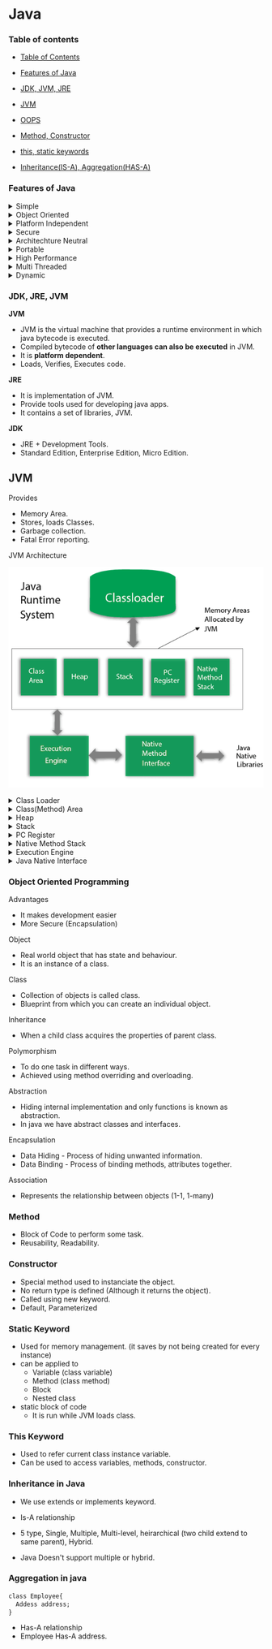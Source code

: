 # Java
### Table of contents
- [Table of Contents](#table-of-contents)

- [Features of Java](#features-of-java)

- [JDK, JVM, JRE](#jdk-jre-jvm)

- [JVM](#jvm)

- [OOPS](#object-oriented-programming-system)

- [Method, Constructor](#method)

- [this, static keywords](#this-keyword)

- [Inheritance(IS-A), Aggregation(HAS-A)](#inheritance-in-java)


### Features of Java

<details>
  <summary>Simple</summary>
 
 - Syntax is easy.
 - Automatic Garbage Collection
 - No explicit Pointers. Which makes it even more secure  
</details>

<details>
  <summary>Object Oriented</summary>
  
  - Supports Concepts of OOP.
  </details>
 
<details>
  <summary>Platform Independent</summary>
  
 - Same byte code can be ran on any machine.
</details>
 
<details>
  <summary>Secure</summary>
  
 - No Explicit pointers
 - Runs inside a Virtual Machine
</details>

<details>
  <summary>Architechture Neutral</summary>
  
- Memory limit of variables in C depends on architechture, i.e. size of int in a **32-bit** system differs from that in a **64-bit** system. Where as in Java size of variables are consistent.
</details>

<details>
  <summary>Portable</summary>
  
- We can carry the same java bytecode to any platform.
</details>


<details>
  <summary>High Performance</summary>
  
- It is faster than other traditional interpreted languages, as java bytecode is closer to native code. It is still slower than C, C++
</details>

<details>
  <summary>Multi Threaded</summary>
  
  - Self Explanatory
</details>

<details>
  <summary>Dynamic</summary>
  
- Classes are loaded on demand.
- Also supports feature from native languages like C, C++ (JNI Libraries)
- Supports dyanmic compilation and automatic memory management (garbage collection)
</details>

### JDK, JRE, JVM

**JVM** 
- JVM is the virtual machine that provides a runtime environment in which java bytecode is executed.
- Compiled bytecode of **other languages can also be executed** in JVM.
- It is **platform dependent**.
- Loads, Verifies, Executes code.


**JRE** 
- It is implementation of JVM.
- Provide tools used for developing java apps.
- It contains a set of libraries, JVM.

**JDK**
- JRE + Development Tools.
- Standard Edition, Enterprise Edition, Micro Edition.


## JVM

Provides
- Memory Area.
- Stores, loads Classes.
- Garbage collection.
- Fatal Error reporting.

JVM Architecture

![jvm-architecture](./readme-files/jvm-architecture.png)


<details>
  <summary>Class Loader</summary>

  Used to load classes.
</details>

<details>
  <summary>Class(Method) Area</summary>

  It stores class structure, fields, methods and code for methods.
</details>


<details>
  <summary>Heap</summary>

  Stores runtime data objects.
</details>

<details>
  <summary>Stack</summary>

  - Java Stack stores frames, local variables, partial results. (what are frames?)
  - It also helps in method invocation.
  - Each thread has its own stack. (how are variables shared?)
  - A Frame is created every time a method is invoked.

</details>

<details>
  <summary>PC Register</summary>

  Contains address of JVM instructions currently being ran.
</details>

<details>
  <summary>Native Method Stack</summary>

  Contains all native methods used in app (JNI).
</details>
<details>
  <summary>Execution Engine</summary>

  - A virtual processor
  - Interpreter - reads bytecode and creates, execute instructions.
  - JIT Compiler -- Converts similar instructions at same time to CPU instructions (machine specific code).
  **converts instructions to machine instructions**

</details>
<details>
  <summary>Java Native Interface</summary>

  Provides interface 

</details>

### Object Oriented Programming 

Advantages
- It makes development easier
- More Secure (Encapsulation)

Object 
- Real world object that has state and behaviour.
- It is an instance of a class.

Class 
- Collection of objects is called class.
- Blueprint from which you can create an individual object.

Inheritance
- When a child class acquires the properties of parent class.

Polymorphism
- To do one task in different ways.
- Achieved using method overriding and overloading.

Abstraction
- Hiding internal implementation and only functions is known as abstraction.
- In java we have abstract classes and interfaces.

Encapsulation
- Data Hiding - Process of hiding unwanted information.
- Data Binding - Process of binding methods, attributes together.

Association
- Represents the relationship between objects (1-1, 1-many)



### Method
- Block of Code to perform some task.
- Reusability, Readability.

### Constructor
- Special method used to instanciate the object.
- No return type is defined (Although it returns the object).
- Called using new keyword.
- Default, Parameterized

### Static Keyword

- Used for memory management. (it saves by not being created for every instance)
- can be applied to
  - Variable (class variable)
  - Method (class method)
  - Block
  - Nested class
- static block of code
  - It is run while JVM loads class.

### This Keyword
- Used to refer current class instance variable.
- Can be used to access variables, methods, constructor.

### Inheritance in Java

- We use extends or implements keyword.
- Is-A relationship
- 5 type, Single, Multiple, Multi-level, heirarchical (two child extend to same parent), Hybrid.

- Java Doesn't support multiple or hybrid.

### Aggregation in java

```
class Employee{
  Addess address;
}
```
- Has-A relationship
- Employee Has-A address.
